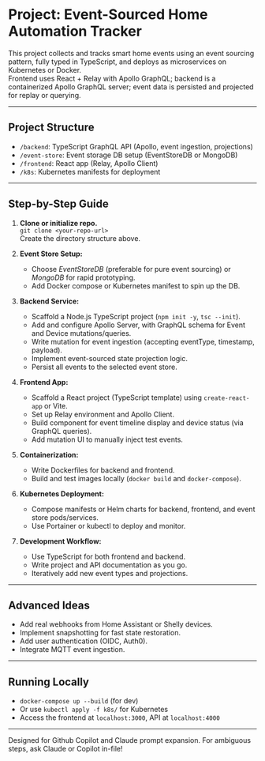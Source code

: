 # Project: Event-Sourced Home Automation Tracker

This project collects and tracks smart home events using an event sourcing pattern, fully typed in TypeScript, and deploys as microservices on Kubernetes or Docker.  
Frontend uses React + Relay with Apollo GraphQL; backend is a containerized Apollo GraphQL server; event data is persisted and projected for replay or querying.

---

## Project Structure

- `/backend`: TypeScript GraphQL API (Apollo, event ingestion, projections)
- `/event-store`: Event storage DB setup (EventStoreDB or MongoDB)
- `/frontend`: React app (Relay, Apollo Client)
- `/k8s`: Kubernetes manifests for deployment

---

## Step-by-Step Guide

1. **Clone or initialize repo.**  
   `git clone <your-repo-url>`  
   Create the directory structure above.

2. **Event Store Setup:**

   - Choose _EventStoreDB_ (preferable for pure event sourcing) or _MongoDB_ for rapid prototyping.
   - Add Docker compose or Kubernetes manifest to spin up the DB.

3. **Backend Service:**

   - Scaffold a Node.js TypeScript project (`npm init -y`, `tsc --init`).
   - Add and configure Apollo Server, with GraphQL schema for Event and Device mutations/queries.
   - Write mutation for event ingestion (accepting eventType, timestamp, payload).
   - Implement event-sourced state projection logic.
   - Persist all events to the selected event store.

4. **Frontend App:**

   - Scaffold a React project (TypeScript template) using `create-react-app` or Vite.
   - Set up Relay environment and Apollo Client.
   - Build component for event timeline display and device status (via GraphQL queries).
   - Add mutation UI to manually inject test events.

5. **Containerization:**

   - Write Dockerfiles for backend and frontend.
   - Build and test images locally (`docker build` and `docker-compose`).

6. **Kubernetes Deployment:**

   - Compose manifests or Helm charts for backend, frontend, and event store pods/services.
   - Use Portainer or kubectl to deploy and monitor.

7. **Development Workflow:**
   - Use TypeScript for both frontend and backend.
   - Write project and API documentation as you go.
   - Iteratively add new event types and projections.

---

## Advanced Ideas

- Add real webhooks from Home Assistant or Shelly devices.
- Implement snapshotting for fast state restoration.
- Add user authentication (OIDC, Auth0).
- Integrate MQTT event ingestion.

---

## Running Locally

- `docker-compose up --build` (for dev)
- Or use `kubectl apply -f k8s/` for Kubernetes
- Access the frontend at `localhost:3000`, API at `localhost:4000`

---

Designed for Github Copilot and Claude prompt expansion. For ambiguous steps, ask Claude or Copilot in-file!
